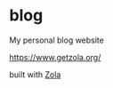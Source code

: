 # blog
My personal blog website

https://www.getzola.org/

built with [Zola](https://www.getzola.org/)